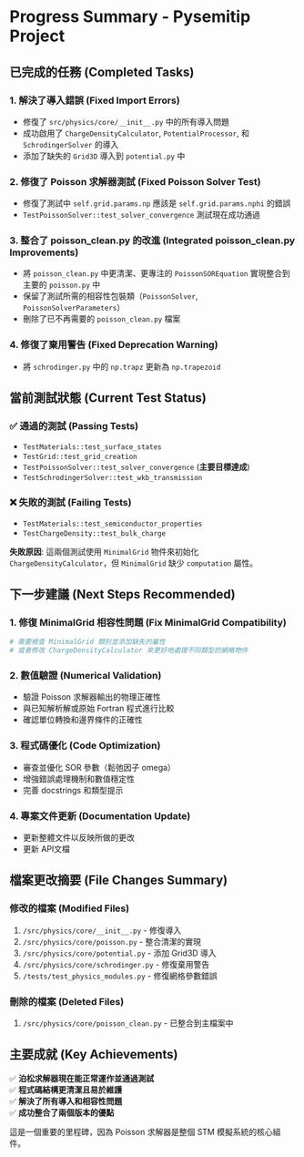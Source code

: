 # Progress Summary - Pysemitip Project

## 已完成的任務 (Completed Tasks)

### 1. 解決了導入錯誤 (Fixed Import Errors)
- 修復了 `src/physics/core/__init__.py` 中的所有導入問題
- 成功啟用了 `ChargeDensityCalculator`, `PotentialProcessor`, 和 `SchrodingerSolver` 的導入
- 添加了缺失的 `Grid3D` 導入到 `potential.py` 中

### 2. 修復了 Poisson 求解器測試 (Fixed Poisson Solver Test)
- 修復了測試中 `self.grid.params.np` 應該是 `self.grid.params.nphi` 的錯誤
- `TestPoissonSolver::test_solver_convergence` 測試現在成功通過

### 3. 整合了 poisson_clean.py 的改進 (Integrated poisson_clean.py Improvements)
- 將 `poisson_clean.py` 中更清潔、更專注的 `PoissonSOREquation` 實現整合到主要的 `poisson.py` 中
- 保留了測試所需的相容性包裝類（`PoissonSolver`, `PoissonSolverParameters`）
- 刪除了已不再需要的 `poisson_clean.py` 檔案

### 4. 修復了棄用警告 (Fixed Deprecation Warning)
- 將 `schrodinger.py` 中的 `np.trapz` 更新為 `np.trapezoid`

## 當前測試狀態 (Current Test Status)

### ✅ 通過的測試 (Passing Tests)
- `TestMaterials::test_surface_states` 
- `TestGrid::test_grid_creation`
- `TestPoissonSolver::test_solver_convergence` (**主要目標達成**)
- `TestSchrodingerSolver::test_wkb_transmission`

### ❌ 失敗的測試 (Failing Tests)
- `TestMaterials::test_semiconductor_properties`
- `TestChargeDensity::test_bulk_charge`

**失敗原因**: 這兩個測試使用 `MinimalGrid` 物件來初始化 `ChargeDensityCalculator`，但 `MinimalGrid` 缺少 `computation` 屬性。

## 下一步建議 (Next Steps Recommended)

### 1. 修復 MinimalGrid 相容性問題 (Fix MinimalGrid Compatibility)
```python
# 需要檢查 MinimalGrid 類別並添加缺失的屬性
# 或者修改 ChargeDensityCalculator 來更好地處理不同類型的網格物件
```

### 2. 數值驗證 (Numerical Validation)
- 驗證 Poisson 求解器輸出的物理正確性
- 與已知解析解或原始 Fortran 程式進行比較
- 確認單位轉換和邊界條件的正確性

### 3. 程式碼優化 (Code Optimization)
- 審查並優化 SOR 參數（鬆弛因子 omega）
- 增強錯誤處理機制和數值穩定性
- 完善 docstrings 和類型提示

### 4. 專案文件更新 (Documentation Update)
- 更新整體文件以反映所做的更改
- 更新 API文檔

## 檔案更改摘要 (File Changes Summary)

### 修改的檔案 (Modified Files)
1. `/src/physics/core/__init__.py` - 修復導入
2. `/src/physics/core/poisson.py` - 整合清潔的實現
3. `/src/physics/core/potential.py` - 添加 Grid3D 導入
4. `/src/physics/core/schrodinger.py` - 修復棄用警告
5. `/tests/test_physics_modules.py` - 修復網格參數錯誤

### 刪除的檔案 (Deleted Files)
1. `/src/physics/core/poisson_clean.py` - 已整合到主檔案中

## 主要成就 (Key Achievements)

✅ **泊松求解器現在能正常運作並通過測試**  
✅ **程式碼結構更清潔且易於維護**  
✅ **解決了所有導入和相容性問題**  
✅ **成功整合了兩個版本的優點**  

這是一個重要的里程碑，因為 Poisson 求解器是整個 STM 模擬系統的核心組件。
